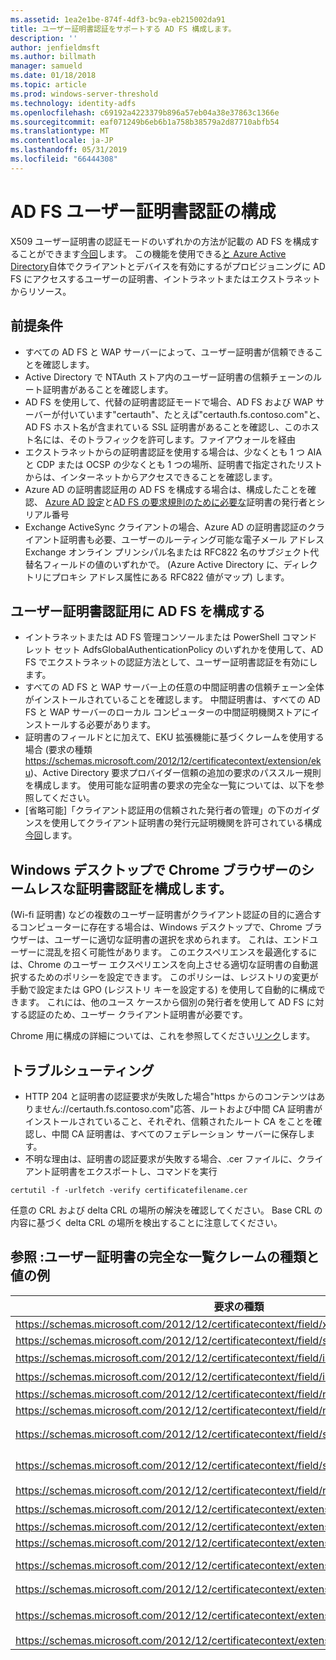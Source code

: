 ```yaml
---
ms.assetid: 1ea2e1be-874f-4df3-bc9a-eb215002da91
title: ユーザー証明書認証をサポートする AD FS 構成します。
description: ''
author: jenfieldmsft
ms.author: billmath
manager: samueld
ms.date: 01/18/2018
ms.topic: article
ms.prod: windows-server-threshold
ms.technology: identity-adfs
ms.openlocfilehash: c69192a4223379b896a57eb04a38e37863c1366e
ms.sourcegitcommit: eaf071249b6eb6b1a758b38579a2d87710abfb54
ms.translationtype: MT
ms.contentlocale: ja-JP
ms.lasthandoff: 05/31/2019
ms.locfileid: "66444308"
---
```

# <a name="configuring-ad-fs-for-user-certificate-authentication"></a>AD FS ユーザー証明書認証の構成


X509 ユーザー証明書の認証モードのいずれかの方法が記載の AD FS を構成することができます[今回](ad-fs-support-for-alternate-hostname-binding-for-certificate-authentication.md)します。 この機能を使用できる[と Azure Active Directory](https://blogs.msdn.microsoft.com/samueld/2016/07/19/adfs-certauth-aad-o365/)自体でクライアントとデバイスを有効にするがプロビジョニングに AD FS にアクセスするユーザーの証明書、イントラネットまたはエクストラネットからリソース。

## <a name="prerequisites"></a>前提条件
- すべての AD FS と WAP サーバーによって、ユーザー証明書が信頼できることを確認します。
- Active Directory で NTAuth ストア内のユーザー証明書の信頼チェーンのルート証明書があることを確認します。
- AD FS を使用して、代替の証明書認証モードで場合、AD FS および WAP サーバーが付いています"certauth"、たとえば"certauth.fs.contoso.com"と、AD FS ホスト名が含まれている SSL 証明書があることを確認し、このホスト名には、そのトラフィックを許可します。ファイアウォールを経由
- エクストラネットからの証明書認証を使用する場合は、少なくとも 1 つ AIA と CDP または OCSP の少なくとも 1 つの場所、証明書で指定されたリストからは、インターネットからアクセスできることを確認します。
- Azure AD の証明書認証用の AD FS を構成する場合は、構成したことを確認、 [Azure AD 設定](https://docs.microsoft.com/azure/active-directory/active-directory-certificate-based-authentication-get-started#step-2-configure-the-certificate-authorities)と[AD FS の要求規則のために必要な](https://docs.microsoft.com/azure/active-directory/active-directory-certificate-based-authentication-ios#requirements)証明書の発行者とシリアル番号
- Exchange ActiveSync クライアントの場合、Azure AD の証明書認証のクライアント証明書も必要、ユーザーのルーティング可能な電子メール アドレス Exchange オンライン プリンシパル名または RFC822 名のサブジェクト代替名フィールドの値のいずれかで。 (Azure Active Directory に、ディレクトリにプロキシ アドレス属性にある RFC822 値がマップ) します。

## <a name="configure-ad-fs-for-user-certificate-authentication"></a>ユーザー証明書認証用に AD FS を構成する  
- イントラネットまたは AD FS 管理コンソールまたは PowerShell コマンドレット セット AdfsGlobalAuthenticationPolicy のいずれかを使用して、AD FS でエクストラネットの認証方法として、ユーザー証明書認証を有効にします。
- すべての AD FS と WAP サーバー上の任意の中間証明書の信頼チェーン全体がインストールされていることを確認します。 中間証明書は、すべての AD FS と WAP サーバーのローカル コンピューターの中間証明機関ストアにインストールする必要があります。
- 証明書のフィールドとに加えて、EKU 拡張機能に基づくクレームを使用する場合 (要求の種類 https://schemas.microsoft.com/2012/12/certificatecontext/extension/eku)、Active Directory 要求プロバイダー信頼の追加の要求のパススルー規則を構成します。  使用可能な証明書の要求の完全な一覧については、以下を参照してください。  
- [省略可能]「クライアント認証用の信頼された発行者の管理」の下のガイダンスを使用してクライアント証明書の発行元証明機関を許可されている構成[今回](https://technet.microsoft.com/library/dn786429(v=ws.11).aspx)します。

## <a name="configure-seamless-certificate-authentication-for-chrome-browser-on-windows-desktops"></a>Windows デスクトップで Chrome ブラウザーのシームレスな証明書認証を構成します。
(Wi-fi 証明書) などの複数のユーザー証明書がクライアント認証の目的に適合するコンピューターに存在する場合は、Windows デスクトップで、Chrome ブラウザーは、ユーザーに適切な証明書の選択を求められます。 これは、エンドユーザーに混乱を招く可能性があります。 このエクスペリエンスを最適化するには、Chrome のユーザー エクスペリエンスを向上させる適切な証明書の自動選択するためのポリシーを設定できます。 このポリシーは、レジストリの変更が手動で設定または GPO (レジストリ キーを設定する) を使用して自動的に構成できます。 これには、他のユース ケースから個別の発行者を使用して AD FS に対する認証のため、ユーザー クライアント証明書が必要です。 

Chrome 用に構成の詳細については、これを参照してください[リンク](http://www.chromium.org/administrators/policy-list-3#AutoSelectCertificateForUrls)します。  


## <a name="troubleshooting"></a>トラブルシューティング
- HTTP 204 と証明書の認証要求が失敗した場合"https からのコンテンツはありません:\//certauth.fs.contoso.com"応答、ルートおよび中間 CA 証明書がインストールされていること、それぞれ、信頼されたルート CA をことを確認し、中間 CA 証明書は、すべてのフェデレーション サーバーに保存します。
- 不明な理由は、証明書の認証要求が失敗する場合、.cer ファイルに、クライアント証明書をエクスポートし、コマンドを実行 

`certutil -f -urlfetch -verify certificatefilename.cer`

任意の CRL および delta CRL の場所の解決を確認してください。  Base CRL の内容に基づく delta CRL の場所を検出することに注意してください。

## <a name="reference-complete-list-of-user-certificate-claim-types-and-example-values"></a>参照 :ユーザー証明書の完全な一覧クレームの種類と値の例

|                                         要求の種類                                         |                              値の例                               |
|--------------------------------------------------------------------------------------------|--------------------------------------------------------------------------|
|         https://schemas.microsoft.com/2012/12/certificatecontext/field/x509version         |                                    3                                     |
|     https://schemas.microsoft.com/2012/12/certificatecontext/field/signaturealgorithm      |                                sha256RSA                                 |
|           https://schemas.microsoft.com/2012/12/certificatecontext/field/issuer            |                 CN = entca、DC = domain, DC = contoso, DC = com                  |
|         https://schemas.microsoft.com/2012/12/certificatecontext/field/issuername          |                 CN = entca、DC = domain, DC = contoso, DC = com                  |
|          https://schemas.microsoft.com/2012/12/certificatecontext/field/notbefore          |                           12/05/2016 20:50:18                            |
|          https://schemas.microsoft.com/2012/12/certificatecontext/field/notafter           |                           12/05/2017 20:50:18                            |
|           https://schemas.microsoft.com/2012/12/certificatecontext/field/subject           |   E =user@contoso.comCN = ユーザー、CN = Users, DC = domain, DC = contoso, DC = com   |
|         https://schemas.microsoft.com/2012/12/certificatecontext/field/subjectname         |   E =user@contoso.comCN = ユーザー、CN = Users, DC = domain, DC = contoso, DC = com   |
|           https://schemas.microsoft.com/2012/12/certificatecontext/field/rawdata           |                {Base64 でエンコードされたデジタル証明書データ}                 |
|        https://schemas.microsoft.com/2012/12/certificatecontext/extension/keyusage         |                             Digitalsignature ビット                             |
|        https://schemas.microsoft.com/2012/12/certificatecontext/extension/keyusage         |                             KeyEncipherment                              |
|  https://schemas.microsoft.com/2012/12/certificatecontext/extension/subjectkeyidentifier   |                 9D11941EC06FACCCCB1B116B56AA97F3987D620A                 |
| https://schemas.microsoft.com/2012/12/certificatecontext/extension/authoritykeyidentifier  |    KeyID = d6 13 e3 6b bc e5 d8 15 52 0a fd 36 6a d5 0b 51 f3 0b 25 7 f     |
| https://schemas.microsoft.com/2012/12/certificatecontext/extension/certificatetemplatename |                                   ユーザー                                   |
|           https://schemas.microsoft.com/2012/12/certificatecontext/extension/san           | その他の名前プリンシパル名 =user@contoso.com、RFC822 名 =。user@contoso.com |
|           https://schemas.microsoft.com/2012/12/certificatecontext/extension/eku           |                          1.3.6.1.4.1.311.10.3.4                          |

